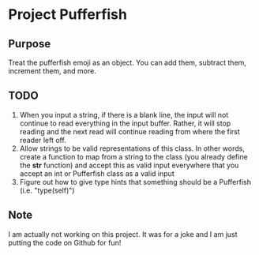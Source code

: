 # Project Pufferfish

## Purpose
Treat the pufferfish emoji as an object. You can add them, subtract them, increment them, and more.

## TODO
1. When you input a string, if there is a blank line, the input will not continue to read everything in the input buffer. Rather, it will stop reading and the next read will continue reading from where the first reader left off.
2. Allow strings to be valid representations of this class. In other words, create a function to map from a string to the class (you already define the __str__ function) and accept this as valid input everywhere that you accept an int or Pufferfish class as a valid input
3. Figure out how to give type hints that something should be a Pufferfish (i.e. "type(self)")

## Note
I am actually not working on this project. It was for a joke and I am just putting the code on Github for fun!
